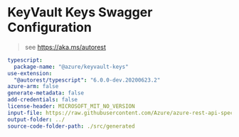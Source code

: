# KeyVault Keys Swagger Configuration

> see https://aka.ms/autorest

``` yaml
typescript:
  package-name: "@azure/keyvault-keys"
use-extension:
  "@autorest/typescript": "6.0.0-dev.20200623.2"
azure-arm: false
generate-metadata: false
add-credentials: false
license-header: MICROSOFT_MIT_NO_VERSION
input-file: https://raw.githubusercontent.com/Azure/azure-rest-api-specs/master/specification/keyvault/data-plane/Microsoft.KeyVault/stable/7.1/keys.json
output-folder: ../
source-code-folder-path: ./src/generated
```
